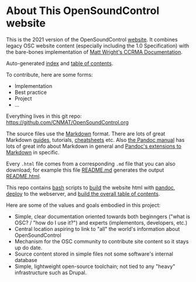 # About This OpenSoundControl website

This is the 2021 version of the OpenSoundControl
[website](opensoundcontrol.org). It combines legacy OSC website
content (especially including the 1.0 Specification) with the
bare-bones implementation of [Matt Wright's CCRMA
Documentation](https://ccrma.stanford.edu/docs/toc.html).


Auto-generated [index](index.html) and [table of contents](toc.html).

To contribute, here are some forms:

* Implementation
* Best practice
* Project
* ...

Everything lives in this git repo:
<https://github.com/CNMAT/OpenSoundControl.org>


The source files use the
[Markdown](https://daringfireball.net/projects/markdown/)
format. 
There
are
lots
of
great
Markdown
[guides](https://www.markdownguide.org),
tutorials,
[cheatsheets](https://github.com/adam-p/markdown-here/wiki/Markdown-Cheatsheet)
etc.
Also 
[the Pandoc manual](https://pandoc.org/MANUAL.html) 
has lots of great info about Markdown in general and 
[Pandoc's extensions to
Markdown](https://pandoc.org/MANUAL.html#pandocs-markdown) in
specific.

Every `.html` file comes from a corresponding `.md` file that you can
also download; for example this file [README.md](README.md) generates
the output [README.html](README.html).

This repo contains
[bash](https://en.wikipedia.org/wiki/Bash_(Unix_shell)) scripts to
[build](build.sh) the website html with [pandoc](https://pandoc.org),
[deploy](deploy.sh) to the webserver, and [build the overall table of
contents](buildtoc.sh).

Here are some of the values and goals embodied in this project:

* Simple, clear documentation oriented towards both beginngers ("what
  is OSC? / "how do I use it?") and experts (implementors, developers, etc.)
* Central location aspiring to link to "all" the world's information
  about OpenSoundControl
* Mechanism for the OSC community to contribute site content so it stays
  up do date.
* Source content stored in simple files not some software's internal
  database
* Simple, lightweight open-source toolchain; not tied to any "heavy"
  infrastructure such as Drupal.


